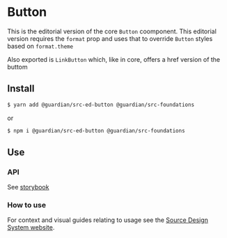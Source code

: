 # Button

This is the editorial version of the core `Button` coomponent. This editorial version
requires the `format` prop and uses that to override `Button` styles based on
`format.theme`

Also exported is `LinkButton` which, like in core, offers a href version of the buttom

## Install

```sh
$ yarn add @guardian/src-ed-button @guardian/src-foundations
```

or

```sh
$ npm i @guardian/src-ed-button @guardian/src-foundations
```

## Use

### API

See [storybook](https://guardian.github.io/source/?path=/docs/editorial-src-ed-button-button--playground)

### How to use

For context and visual guides relating to usage see the [Source Design System website](https://theguardian.design/2a1e5182b/p/435225-button).
